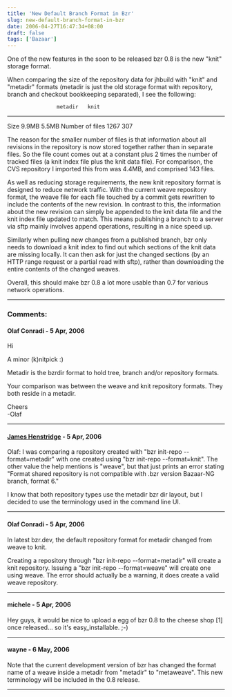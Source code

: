 ```yaml
---
title: 'New Default Branch Format in Bzr'
slug: new-default-branch-format-in-bzr
date: 2006-04-27T16:47:34+08:00
draft: false
tags: ['Bazaar']
---
```


One of the new features in the soon to be released bzr 0.8 is the new
\"knit\" storage format.

When comparing the size of the repository data for jhbuild with \"knit\"
and \"metadir\" formats (metadir is just the old storage format with
repository, branch and checkout bookkeeping separated), I see the
following:

                    metadir   knit
  ----------------- --------- -------
  Size              9.9MB     5.5MB
  Number of files   1267      307

The reason for the smaller number of files is that information about all
revisions in the repository is now stored together rather than in
separate files. So the file count comes out at a constant plus 2 times
the number of tracked files (a knit index file plus the knit data file).
For comparison, the CVS repository I imported this from was 4.4MB, and
comprised 143 files.

As well as reducing storage requirements, the new knit repository format
is designed to reduce network traffic. With the current weave repository
format, the weave file for each file touched by a commit gets rewritten
to include the contents of the new revision. In contrast to this, the
information about the new revision can simply be appended to the knit
data file and the knit index file updated to match. This means
publishing a branch to a server via sftp mainly involves append
operations, resulting in a nice speed up.

Similarly when pulling new changes from a published branch, bzr only
needs to download a knit index to find out which sections of the knit
data are missing locally. It can then ask for just the changed sections
(by an HTTP range request or a partial read with sftp), rather than
downloading the entire contents of the changed weaves.

Overall, this should make bzr 0.8 a lot more usable than 0.7 for various
network operations.

---
### Comments:
#### Olaf Conradi - <time datetime="2006-04-28 00:33:24">5 Apr, 2006</time>

Hi

A minor (k)nitpick :)

Metadir is the bzrdir format to hold tree, branch and/or repository
formats.

Your comparison was between the weave and knit repository formats. They
both reside in a metadir.

Cheers\
-Olaf

---
#### [James Henstridge](http://blogs.gnome.org/jamesh) - <time datetime="2006-04-28 01:21:53">5 Apr, 2006</time>

Olaf: I was comparing a repository created with \"bzr init-repo
\--format=metadir\" with one created using \"bzr init-repo
\--format=knit\". The other value the help mentions is \"weave\", but
that just prints an error stating \"Format shared repository is not
compatible with .bzr version Bazaar-NG branch, format 6.\"

I know that both repository types use the metadir bzr dir layout, but I
decided to use the terminology used in the command line UI.

---
#### Olaf Conradi - <time datetime="2006-04-28 04:48:53">5 Apr, 2006</time>

In latest bzr.dev, the default repository format for metadir changed
from weave to knit.

Creating a repository through \"bzr init-repo \--format=metadir\" will
create a knit repository. Issuing a \"bzr init-repo \--format=weave\"
will create one using weave. The error should actually be a warning, it
does create a valid weave repository.

---
#### michele - <time datetime="2006-04-28 17:20:58">5 Apr, 2006</time>

Hey guys, it would be nice to upload a egg of bzr 0.8 to the cheese shop
\[1\] once released\... so it\'s easy\_installable. ;-)

---
#### wayne - <time datetime="2006-05-06 05:48:06">6 May, 2006</time>

Note that the current development version of bzr has changed the format
name of a weave inside a metadir from \"metadir\" to \"metaweave\". This
new terminology will be included in the 0.8 release.

---
